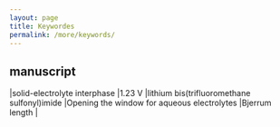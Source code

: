 ```yaml
---
layout: page
title: Keywordes
permalink: /more/keywords/
---
```


## manuscript
|solid-electrolyte interphase
|1.23 V
|lithium bis(trifluoromethane sulfonyl)imide
|Opening the window for aqueous electrolytes
|Bjerrum length
|

